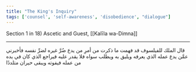 ```yaml
---
title: "The King's Inquiry"
tags: ['counsel', 'self-awareness', 'disobedience', "dialogue"]
---
```


 Section 1 in 18) Ascetic and Guest, [[Kalīla wa-Dimna]]

---
قال الملك للفيلسوف قد فهمت ما ذكرت من أمرِ من يدع ضُرَّ غيره لضرِّ نفسه فأخبرني عمَّن يدع عمله الذي يعرفه ويليق به ويطلب سواه فلا يقدر عليه فيراجع الذي كان في يده من عمله فيفوته ويبقى حيران متلددًا
